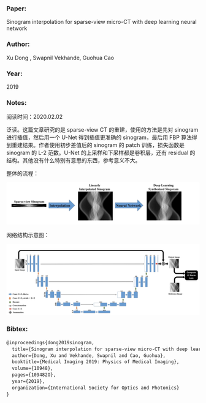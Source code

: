 ### Paper:

Sinogram interpolation for sparse-view micro-CT with deep learning neural network

### Author:

Xu Dong , Swapnil Vekhande, Guohua Cao

### Year:

2019

### Notes:

阅读时间：2020.02.02

泛读。这篇文章研究的是 sparse-view CT 的重建，使用的方法是先对 sinogram 进行插值，然后用一个 U-Net 得到插值更准确的 sinogram，最后用 FBP 算法得到重建结果。作者使用初步差值后的 sinogram 的 patch 训练，损失函数是 sinogram 的 L-2 范数。U-Net 的上采样和下采样都是卷积层，还有 residual 的结构。其他没有什么特别有意思的东西，参考意义不大。

整体的流程：

<img src="https://raw.githubusercontent.com/Theodore-PKU/pictures/master/%E6%88%AA%E5%B1%8F2020-02-02%E4%B8%8B%E5%8D%888.29.56.png"/>

网络结构示意图：

<img src="https://raw.githubusercontent.com/Theodore-PKU/pictures/master/%E6%88%AA%E5%B1%8F2020-02-02%E4%B8%8B%E5%8D%888.40.47.png"/>

### Bibtex:

```latex
@inproceedings{dong2019sinogram,
  title={Sinogram interpolation for sparse-view micro-CT with deep learning neural network},
  author={Dong, Xu and Vekhande, Swapnil and Cao, Guohua},
  booktitle={Medical Imaging 2019: Physics of Medical Imaging},
  volume={10948},
  pages={109482O},
  year={2019},
  organization={International Society for Optics and Photonics}
}
```

